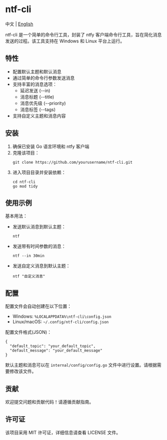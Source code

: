 
# ntf-cli

中文 | [English](README.md)

ntf-cli 是一个简单的命令行工具，封装了 ntfy 客户端命令行工具，旨在简化消息发送的过程。该工具支持在 Windows 和 Linux 平台上运行。

## 特性

- 配置默认主题和默认消息
- 通过简单的命令行参数发送消息
- 支持丰富的消息选项：
  - 延迟发送 (--in)
  - 消息标题 (--title)
  - 消息优先级 (--priority)
  - 消息标签 (--tags)
- 支持自定义主题和消息内容

## 安装

1. 确保已安装 Go 语言环境和 ntfy 客户端
2. 克隆该项目：
   ```
   git clone https://github.com/yourusername/ntf-cli.git
   ```
3. 进入项目目录并安装依赖：
   ```
   cd ntf-cli
   go mod tidy
   ```

## 使用示例

基本用法：

- 发送默认消息到默认主题：

  ```
  ntf
  ```

- 发送带有时间参数的消息：

  ```
  ntf --in 30min
  ```

- 发送自定义消息到默认主题：

  ```
  ntf "自定义消息"
  ```

## 配置

配置文件会自动创建在以下位置：

- Windows: `%LOCALAPPDATA%\ntf-cli\config.json`
- Linux/macOS: `~/.config/ntf-cli/config.json`

配置文件格式(JSON)：
```
{
  "default_topic": "your_default_topic",
  "default_message": "your_default_message"
}
```

默认主题和消息可以在 `internal/config/config.go` 文件中进行设置。请根据需要修改该文件。

## 贡献

欢迎提交问题和贡献代码！请遵循贡献指南。

## 许可证

该项目采用 MIT 许可证，详细信息请查看 LICENSE 文件。